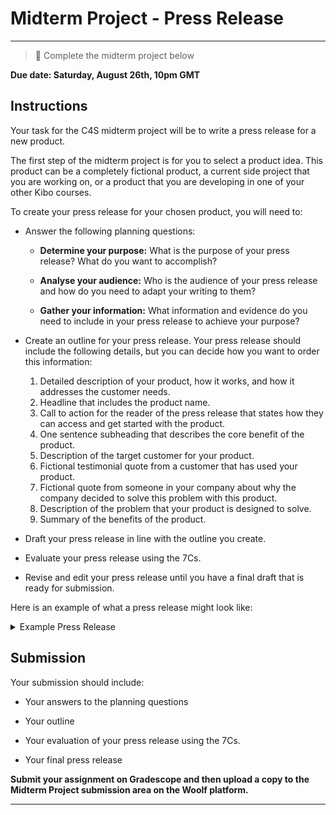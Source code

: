 # Midterm Project - Press Release

---

> 📝 Complete the midterm project below

**Due date: Saturday, August 26th, 10pm GMT**

## Instructions

Your task for the C4S midterm project will be to write a press release for a new product. 

The first step of the midterm project is for you to select a product idea. This product can be a completely fictional product, a current side project that you are working on, or a product that you are developing in one of your other Kibo courses. 

To create your press release for your chosen product, you will need to:

- Answer the following planning questions:
  
  - **Determine your purpose:** What is the purpose of your press release? What do you want to accomplish?

  - **Analyse your audience:** Who is the audience of your press release and how do you need to adapt your writing to them?
  
  - **Gather your information:** What information and evidence do you need to include in your press release to achieve your purpose?
  

- Create an outline for your press release. Your press release should include the following details, but you can decide how you want to order this information:

    1) Detailed description of your product, how it works, and how it addresses the customer needs.
    2) Headline that includes the product name.
    3) Call to action for the reader of the press release that states how they can access and get started with the product.
    4) One sentence subheading that describes the core benefit of the product.
    5) Description of the target customer for your product.
    6) Fictional testimonial quote from a customer that has used your product.
    7) Fictional quote from someone in your company about why the company decided to solve this problem with this product.
    8) Description of the problem that your product is designed to solve.
    9) Summary of the benefits of the product.

- Draft your press release in line with the outline you create.

- Evaluate your press release using the 7Cs.

- Revise and edit your press release until you have a final draft that is ready for submission.
  

Here is an example of what a press release might look like:

<details>
  <summary> Example Press Release </summary>

CIRCULERT APP ALERTS SHOPPERS WHEN THE PRODUCTS AND SERVICES THEY WANT BECOME AVAILABLE OR DROP IN PRICE

If a product or service isn’t available today or at the right price, Circulert helps shoppers buy it later, for less.

SEATTLE–January 1, 2021 - Circulert, a Seattle company, today launched a new application for iOS and Android that notifies users when the products and services they want or need become available for sale or drop in price. 

Many items consumers want to buy aren’t available today, or the price might not be quite sharp enough to prompt a purchase. If there’s a specific brand of clothing you like, you have to keep checking retailer websites so see if they’ve released a new line, or spend time looking through a slew of daily emails from every retailer you’ve ever shopped from to find the one email that tells you about new products you care about. How often have you found out that your favorite band is playing a show in your town after all the tickets are sold out? How often have you picked through “web specials” of your favorite clothing line when they go on discount, only to find that the only sizes still available of that one product you love are XXL of XXS? Too often.

Circulert solves these problems by telling you when you can buy the things you want, or buy the things you want at the price you want. No more work. No more missing out. Circulert learns about the products and services you care most about, and then sends you only the notifications you want. You can choose the notification style or frequency, or view a feed of recent alerts. You are in control. At launch, Circulert can send you availability or price drop notifications for products like clothing, music, or books from your favorite brands, artists or authors. Circulert can also tell you when your favorite band schedules a show in your town, when a flight between you and your long-distance partner is a screaming deal, or when the price of that sweet new tech bauble drops below the amount your spouse is likely to notice on the credit card statement.

“Our goal with Circulert is to take the hassle out of buying things later,” said Ian McAllister, creator of Circulert. “There are tens of thousands of retailers on the web selling everything imaginable. Circulert helps consumers filter out the noise and all the stuff they don’t need, and helps them get the things they do need at the best price, saving them time and money.”

To try out Circulert, go to Circulert.com and download the app for iOS or Android. Connect the app to your Amazon, Ticketmaster, and other online accounts, and then review the suggested alerts. Circulert will then send you only highly relevant notifications when the items you want are available at the right price. You can star items that you want to get back to easily, share them with friends and family, or follow through and buy them.

 “I absolutely hate missing out on a great deal,” said Clare Keating, a nurse in Seattle. ”To make sure I don’t miss out I used to have to hit my favorite websites every few days. With Circulert, I found out about great deals right away and never miss out.”

If you want to save time or money (or both!), visit circulert.com today.

[Source](https://www.linkedin.com/pulse/working-backwards-press-release-template-example-ian-mcallister/)
  
</details>


## Submission

Your submission should include:

- Your answers to the planning questions

- Your outline

- Your evaluation of your press release using the 7Cs.

- Your final press release

**Submit your assignment on Gradescope and then upload a copy to the Midterm Project submission area on the Woolf platform.**

---
